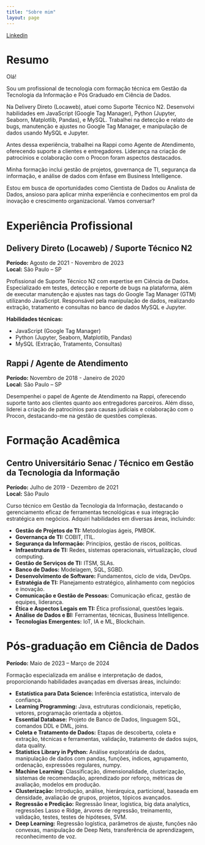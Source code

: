 ```yaml
---
title: "Sobre mim"
layout: page
---
```


[Linkedin](https://www.linkedin.com/in/carlos-teixeira-582790154/)

# Resumo
Olá!

Sou um profissional de tecnologia com formação técnica em Gestão da Tecnologia da Informação e Pós Graduado em Ciência de Dados.

Na Delivery Direto (Locaweb), atuei como Suporte Técnico N2. Desenvolvi habilidades em JavaScript (Google Tag Manager), Python (Jupyter, Seaborn, Matplotlib, Pandas), e MySQL. Trabalhei na detecção e relato de bugs, manutenção e ajustes no Google Tag Manager, e manipulação de dados usando MySQL e Jupyter.

Antes dessa experiência, trabalhei na Rappi como Agente de Atendimento, oferecendo suporte a clientes e entregadores. Liderança na criação de patrocínios e colaboração com o Procon foram aspectos destacados.

Minha formação inclui gestão de projetos, governança de TI, segurança da informação, e análise de dados com ênfase em Business Intelligence.

Estou em busca de oportunidades como Cientista de Dados ou Analista de Dados, ansioso para aplicar minha experiência e conhecimentos em prol da inovação e crescimento organizacional. Vamos conversar?

  
# Experiência Profissional

## Delivery Direto (Locaweb) / Suporte Técnico N2
**Período:** Agosto de 2021 - Novembro de 2023  
**Local:** São Paulo – SP

Profissional de Suporte Técnico N2 com expertise em Ciência de Dados. Especializado em testes, detecção e reporte de bugs na plataforma, além de executar manutenção e ajustes nas tags do Google Tag Manager (GTM) utilizando JavaScript. Responsável pela manipulação de dados, realizando extração, tratamento e consultas no banco de dados MySQL e Jupyter.

**Habilidades técnicas:**
- JavaScript (Google Tag Manager)
- Python (Jupyter, Seaborn, Matplotlib, Pandas)
- MySQL (Extração, Tratamento, Consultas)

## Rappi / Agente de Atendimento
**Período:** Novembro de 2018 - Janeiro de 2020  
**Local:** São Paulo – SP

Desempenhei o papel de Agente de Atendimento na Rappi, oferecendo suporte tanto aos clientes quanto aos entregadores parceiros. Além disso, liderei a criação de patrocínios para causas judiciais e colaboração com o Procon, destacando-me na gestão de questões complexas.


# Formação Acadêmica

## Centro Universitário Senac / Técnico em Gestão da Tecnologia da Informação
**Período:** Julho de 2019 - Dezembro de 2021  
**Local:** São Paulo

Curso técnico em Gestão da Tecnologia da Informação, destacando o gerenciamento eficaz de ferramentas tecnológicas e sua integração estratégica em negócios. Adquiri habilidades em diversas áreas, incluindo:

- **Gestão de Projetos de TI:** Metodologias ágeis, PMBOK.
- **Governança de TI:** COBIT, ITIL.
- **Segurança da Informação:** Princípios, gestão de riscos, políticas.
- **Infraestrutura de TI:** Redes, sistemas operacionais, virtualização, cloud computing.
- **Gestão de Serviços de TI:** ITSM, SLAs.
- **Banco de Dados:** Modelagem, SQL, SGBD.
- **Desenvolvimento de Software:** Fundamentos, ciclo de vida, DevOps.
- **Estratégia de TI:** Planejamento estratégico, alinhamento com negócios e inovação.
- **Comunicação e Gestão de Pessoas:** Comunicação eficaz, gestão de equipes, liderança.
- **Ética e Aspectos Legais em TI:** Ética profissional, questões legais.
- **Análise de Dados e BI:** Ferramentas, técnicas, Business Intelligence.
- **Tecnologias Emergentes:** IoT, IA e ML, Blockchain.

# Pós-graduação em Ciência de Dados

**Período:** Maio de 2023 – Março de 2024

Formação especializada em análise e interpretação de dados, proporcionando habilidades avançadas em diversas áreas, incluindo:

- **Estatística para Data Science:** Inferência estatística, intervalo de confiança.
- **Learning Programming:** Java, estruturas condicionais, repetição, vetores, programação orientada a objetos.
- **Essential Database:** Projeto de Banco de Dados, linguagem SQL, comandos DDL e DML, joins.
- **Coleta e Tratamento de Dados:** Etapas de descoberta, coleta e extração, técnicas e ferramentas, validação, tratamento de dados sujos, data quality.
- **Statistics Library in Python:** Análise exploratória de dados, manipulação de dados com pandas, funções, índices, agrupamento, ordenação, expressões regulares, numpy.
- **Machine Learning:** Classificação, dimensionalidade, clusterização, sistemas de recomendação, aprendizado por reforço, métricas de avaliação, modelos em produção.
- **Clusterização:** Introdução, análise, hierárquica, particional, baseada em densidade, avaliação de grupos, projetos, tópicos avançados.
- **Regressão e Predição:** Regressão linear, logística, big data analytics, regressões Lasso e Ridge, árvores de regressão, treinamento, validação, testes, testes de hipóteses, SVM.
- **Deep Learning:** Regressão logística, parâmetros de ajuste, funções não convexas, manipulação de Deep Nets, transferência de aprendizagem, reconhecimento de voz.


